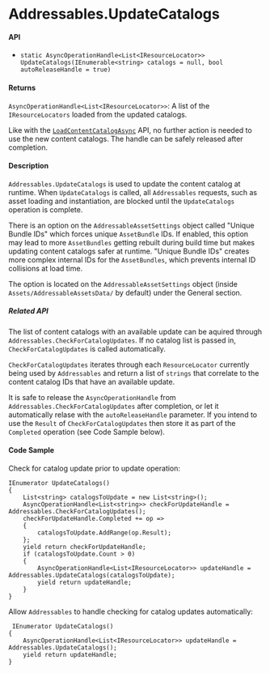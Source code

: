 # Addressables.UpdateCatalogs
#### API
- `static AsyncOperationHandle<List<IResourceLocator>> UpdateCatalogs(IEnumerable<string> catalogs = null, bool autoReleaseHandle = true)`

#### Returns
`AsyncOperationHandle<List<IResourceLocator>>`: A list of the `IResourceLocators` loaded from the updated catalogs.

Like with the [`LoadContentCatalogAsync`](LoadContentCatalogAsync.html) API, no further action is needed to use the new content catalogs.  The handle can be safely released after completion.

#### Description
`Addressables.UpdateCatalogs` is used to update the content catalog at runtime.  When `UpdateCatalogs` is called, all `Addressables` requests, such as asset loading and instantiation, are blocked until the `UpdateCatalogs` operation is complete.

There is an option on the `AddressableAssetSettings` object called "Unique Bundle IDs" which forces unique `AssetBundle` IDs.  If enabled, this option may lead to more `AssetBundles` getting rebuilt during build time but makes updating content catalogs safer at runtime.  "Unique Bundle IDs" creates more complex internal IDs for the `AssetBundles`, which prevents internal ID collisions at load time.

The option is located on the `AddressableAssetSettings` object (inside `Assets/AddressableAssetsData/` by default) under the General section.
##### Related API
The list of content catalogs with an available update can be aquired through `Addressables.CheckForCatalogUpdates`.  If no catalog list is passed in, `CheckForCatalogUpdates` is called automatically.

`CheckForCatalogUpdates` iterates through each `ResourceLocator` currently being used by `Addressables` and return a list of `strings` that correlate to the content catalog IDs that have an available update.

It is safe to release the `AsyncOperationHandle` from `Addressables.CheckForCatalogUpdates` after completion, or let it automatically relase with the `autoReleaseHandle` parameter.  If you intend to use the `Result` of `CheckForCatalogUpdates` then store it as part of the `Completed` operation (see Code Sample below).

#### Code Sample
Check for catalog update prior to update operation:
```
IEnumerator UpdateCatalogs()
{
    List<string> catalogsToUpdate = new List<string>();
    AsyncOperationHandle<List<string>> checkForUpdateHandle = Addressables.CheckForCatalogUpdates();
    checkForUpdateHandle.Completed += op =>
    {
        catalogsToUpdate.AddRange(op.Result);
    };
    yield return checkForUpdateHandle;
    if (catalogsToUpdate.Count > 0)
    {
        AsyncOperationHandle<List<IResourceLocator>> updateHandle = Addressables.UpdateCatalogs(catalogsToUpdate);
        yield return updateHandle;
    }
}
```
Allow `Addressables` to handle checking for catalog updates automatically:
```
 IEnumerator UpdateCatalogs()
{
    AsyncOperationHandle<List<IResourceLocator>> updateHandle = Addressables.UpdateCatalogs();
    yield return updateHandle;
}
```